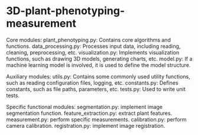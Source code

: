 # 3D-plant-phenotyping-measurement
Core modules:
plant_phenotyping.py: Contains core algorithms and functions.
data_processing.py: Processes input data, including reading, cleaning, preprocessing, etc.
visualization.py: Implements visualization functions, such as drawing 3D models, generating charts, etc.
model.py: If a machine learning model is involved, it is used to define the model structure.

Auxiliary modules:
utils.py: Contains some commonly used utility functions, such as reading configuration files, logging, etc.
constants.py: Defines constants, such as file paths, parameters, etc.
tests.py: Used to write unit tests.

Specific functional modules:
segmentation.py: implement image segmentation function.
feature_extraction.py: extract plant features.
measurement.py: perform specific measurements.
calibration.py: perform camera calibration.
registration.py: implement image registration.